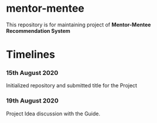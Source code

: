 # mentor-mentee
This repository is for maintaining project of **Mentor-Mentee Recommendation System**

# Timelines

### 15th August 2020
Initialized repository and submitted title for the Project

### 19th August 2020
Project Idea discussion with the Guide.

